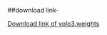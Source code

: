 ##download link- 

[Download link of yolo3.weights](https://drive.google.com/file/d/1GnVD5s-yk7at-kAF00J35zeM_61s02lM/view?usp=sharing)